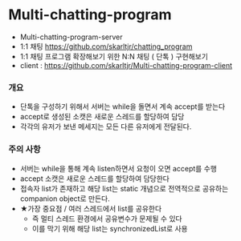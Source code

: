 # Multi-chatting-program
- Multi-chatting-program-server
- 1:1 채팅 https://github.com/skarltjr/chatting_program
- 1:1 채팅 프로그램 확장해보기 위한 N:N 채팅 ( 단톡 ) 구현해보기
- client : https://github.com/skarltjr/Multi-chatting-program-client


### 개요
- 단톡을 구성하기 위해서 서버는 while을 돌면서 계속 accept를 받는다
- accept로 생성된 소캣은 새로운 스레드를 할당하여 담당
- 각각의 유저가 보낸 메세지는 모든 다른 유저에게 전달된다.


### 주의 사항
- 서버는 while을 통해 계속 listen하면서 요청이 오면 accept를 수행
- accept 소캣은 새로운 스레드를 할당하여 담당한다
- 접속자 list가 존재하고 해당 list는 static 개념으로 전역적으로 공유하는 companion object로 만든다.
- ★가장 중요점 / 여러 스레드에서 list를 공유한다
    - 즉 멀티 스레드 환경에서 공유변수가 문제될 수 있다
    - 이를 막기 위해 해당 list는 synchronizedList로 사용